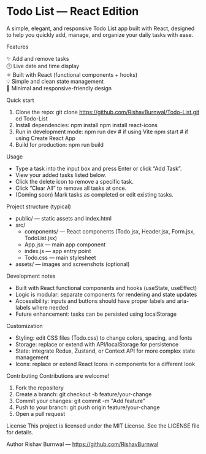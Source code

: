 # Todo List — React Edition

A simple, elegant, and responsive Todo List app built with React, designed to help you quickly add, manage, and organize your daily tasks with ease.

Features

✨ Add and remove tasks  
🕒 Live date and time display  
⚛️ Built with React (functional components + hooks)  
💡 Simple and clean state management  
🎨 Minimal and responsive-friendly design


Quick start
1. Clone the repo:
   git clone https://github.com/RishavBurnwal/Todo-List.git
   cd Todo-List
2. Install dependencies:
   npm install
   npm install react-icons
3. Run in development mode:
   npm run dev   # if using Vite
   npm start     # if using Create React App
4. Build for production:
   npm run build

Usage
- Type a task into the input box and press Enter or click “Add Task”.
- View your added tasks listed below.
- Click the delete icon to remove a specific task.
- Click “Clear All” to remove all tasks at once.
- (Coming soon) Mark tasks as completed or edit existing tasks.

Project structure (typical)
- public/ — static assets and index.html
- src/
  - components/ — React components (Todo.jsx, Header.jsx, Form.jsx, TodoList.jsx)
  - App.jsx — main app component
  - index.js — app entry point
  - Todo.css — main stylesheet
- assets/ — images and screenshots (optional)

Development notes
- Built with React functional components and hooks (useState, useEffect)
- Logic is modular: separate components for rendering and state updates
- Accessibility: inputs and buttons should have proper labels and aria-labels where needed
- Future enhancement: tasks can be persisted using localStorage

Customization
- Styling: edit CSS files (Todo.css) to change colors, spacing, and fonts
- Storage: replace or extend with API/localStorage for persistence
- State: integrate Redux, Zustand, or Context API for more complex state management
- Icons: replace or extend React Icons in components for a different look

Contributing
Contributions are welcome!  

1. Fork the repository  
2. Create a branch: git checkout -b feature/your-change  
3. Commit your changes: git commit -m "Add feature"  
4. Push to your branch: git push origin feature/your-change  
5. Open a pull request

License
This project is licensed under the MIT License. See the LICENSE file for details.

Author
Rishav Burnwal — https://github.com/RishavBurnwal
